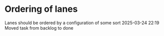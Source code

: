 Ordering of lanes
===

Lanes should be ordered by a configuration of some sort
2025-03-24 22:19	Moved task from backlog to done